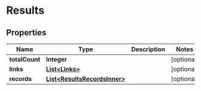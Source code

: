 

# Results


## Properties

| Name | Type | Description | Notes |
|------------ | ------------- | ------------- | -------------|
|**totalCount** | **Integer** |  |  [optional] |
|**links** | [**List&lt;Links&gt;**](Links.md) |  |  [optional] |
|**records** | [**List&lt;ResultsRecordsInner&gt;**](ResultsRecordsInner.md) |  |  [optional] |



